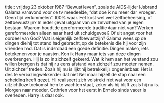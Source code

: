 title:: vrijdag 23 oktober 1987
“Bewust leven”, zoals de AIDS-lijder IJsbrand Galama vanavond voor de tv meedeelde, “dat doe ik nu meer dan vroeger. Geen tijd verlummelen”. 100% waar. Het kost wel veel zelfbeheersing, of zelfbewustzijn? In ieder geval uitgaan van de zinvolheid van je eigen bestaan. Waarom houdt de gereformeerde traditie daar niet van? Werken gereformeerden alleen maar hard uit schuldgevoel? Of uit angst voor het oordeel van God? Wat is eigenlijk zelfbewustzijn? Galama wees op de dingen die hij tot stand had gebracht, op de betekenis die hij voor zijn vrienden had. Dat is inderdaad een goede definitie. Dingen maken, iets betekenen voor je naasten. Kon ik Harry maar iets van deze dingen overbrengen. Hij is zo in zichzelf gekeerd. Wat ik hem aan het verstand zou willen brengen is dat hij nu eens afstand van zichzelf zou moeten nemen. Uit zichzelf treden. Zoals hij nu is lijkt hij betrekkelijk ongenietbaar. Het is des te verbazingwekkender dat niet Nel maar hijzelf de stap naar een scheiding heeft gezet. Hij realiseert zich volstrekt niet wat voor een uitzichtloze toekomst hem te wachten staat, zeker als hij blijft zoals hij nu is.
Morgen naar moeder. Cathrien voor het eerst in Ermelo sinds vader is overleden. Harry is daar ook.
